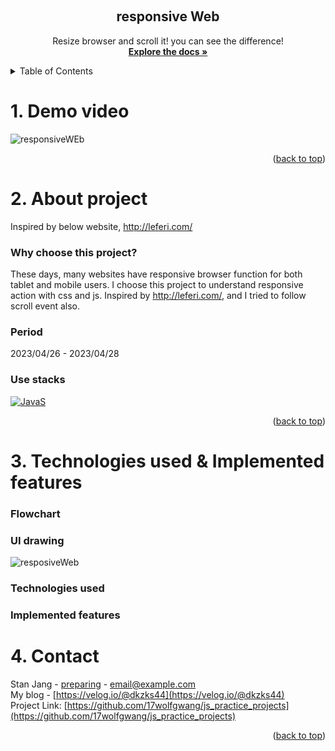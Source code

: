 <!-- Improved compatibility of back to top link: See: https://github.com/othneildrew/Best-README-Template/pull/73 -->

<a name="readme-top"></a>

<!-- PROJECT LOGO -->
<br />
<div align="center">

  <h2 align="center">responsive Web</h2>
  <p align="center">
    Resize browser and scroll it! you can see the difference!
    <br />
    <a href="https://github.com/17wolfgwang/js_practice_projects/tree/master/musicPlayer"><strong>Explore the docs »</strong></a>
    <br />
</div>

<!-- TABLE OF CONTENTS -->
<details>
  <summary>Table of Contents</summary>
  <ol>
    <li>
      <a href="#about-the-project">About The Project</a>
      <ul>
        <li><a href="#built-with">Built With</a></li>
      </ul>
    </li>
    <li>
      <a href="#getting-started">Getting Started</a>
      <ul>
        <li><a href="#prerequisites">Prerequisites</a></li>
        <li><a href="#installation">Installation</a></li>
      </ul>
    </li>
    <li><a href="#usage">Usage</a></li>
    <li><a href="#roadmap">Roadmap</a></li>
    <li><a href="#contributing">Contributing</a></li>
    <li><a href="#license">License</a></li>
    <li><a href="#contact">Contact</a></li>
  </ol>
</details>

<!-- ABOUT THE PROJECT -->

# 1. Demo video

![responsiveWEb](https://user-images.githubusercontent.com/129382685/235129268-fddd1650-4d4d-4bd3-baa7-d9aa2a4b8291.gif)

<p align="right">(<a href="#readme-top">back to top</a>)</p>

# 2. About project

Inspired by below website,
http://leferi.com/

### Why choose this project?

These days, many websites have responsive browser function for both tablet and mobile users. I choose this project to understand responsive action with css and js. Inspired by http://leferi.com/, and I tried to follow scroll event also.

### Period

2023/04/26 - 2023/04/28

### Use stacks

[![JavaS][javascript.com]][javascript-url]

<p align="right">(<a href="#readme-top">back to top</a>)</p>

<!-- GETTING STARTED -->

# 3. Technologies used & Implemented features

### Flowchart

### UI drawing

![resposiveWeb](https://user-images.githubusercontent.com/129382685/235129784-9b2e2a3f-0e2b-4d78-915e-7cb41e7831f5.jpg)

### Technologies used

### Implemented features

<!-- CONTACT -->

# 4. Contact

Stan Jang - [preparing](url) - email@example.com<br/>
My blog - [https://velog.io/@dkzks44](https://velog.io/@dkzks44)<br/>
Project Link: [https://github.com/17wolfgwang/js_practice_projects](https://github.com/17wolfgwang/js_practice_projects)

<p align="right">(<a href="#readme-top">back to top</a>)</p>

<!-- MARKDOWN LINKS & IMAGES -->
<!-- https://www.markdownguide.org/basic-syntax/#reference-style-links -->

[contributors-shield]: https://img.shields.io/github/contributors/othneildrew/Best-README-Template.svg?style=for-the-badge
[contributors-url]: https://github.com/othneildrew/Best-README-Template/graphs/contributors
[forks-shield]: https://img.shields.io/github/forks/othneildrew/Best-README-Template.svg?style=for-the-badge
[forks-url]: https://github.com/othneildrew/Best-README-Template/network/members
[stars-shield]: https://img.shields.io/github/stars/othneildrew/Best-README-Template.svg?style=for-the-badge
[stars-url]: https://github.com/othneildrew/Best-README-Template/stargazers
[issues-shield]: https://img.shields.io/github/issues/othneildrew/Best-README-Template.svg?style=for-the-badge
[issues-url]: https://github.com/othneildrew/Best-README-Template/issues
[license-shield]: https://img.shields.io/github/license/othneildrew/Best-README-Template.svg?style=for-the-badge
[license-url]: https://github.com/othneildrew/Best-README-Template/blob/master/LICENSE.txt
[linkedin-shield]: https://img.shields.io/badge/-LinkedIn-black.svg?style=for-the-badge&logo=linkedin&colorB=555
[linkedin-url]: https://linkedin.com/in/othneildrew
[product-screenshot]: images/screenshot.png
[next.js]: https://img.shields.io/badge/next.js-000000?style=for-the-badge&logo=nextdotjs&logoColor=white
[next-url]: https://nextjs.org/
[react.js]: https://img.shields.io/badge/React-20232A?style=for-the-badge&logo=react&logoColor=61DAFB
[react-url]: https://reactjs.org/
[vue.js]: https://img.shields.io/badge/Vue.js-35495E?style=for-the-badge&logo=vuedotjs&logoColor=4FC08D
[vue-url]: https://vuejs.org/
[angular.io]: https://img.shields.io/badge/Angular-DD0031?style=for-the-badge&logo=angular&logoColor=white
[angular-url]: https://angular.io/
[svelte.dev]: https://img.shields.io/badge/Svelte-4A4A55?style=for-the-badge&logo=svelte&logoColor=FF3E00
[svelte-url]: https://svelte.dev/
[laravel.com]: https://img.shields.io/badge/Laravel-FF2D20?style=for-the-badge&logo=laravel&logoColor=white
[laravel-url]: https://laravel.com
[bootstrap.com]: https://img.shields.io/badge/Bootstrap-563D7C?style=for-the-badge&logo=bootstrap&logoColor=white
[bootstrap-url]: https://getbootstrap.com
[jquery.com]: https://img.shields.io/badge/jQuery-0769AD?style=for-the-badge&logo=jquery&logoColor=white
[jquery-url]: https://jquery.com
[javascript.com]: https://img.shields.io/badge/js-563D7C?style=for-the-badge&logo=js&logoColor=white
[javascript-url]: https://www.javascript.com/
